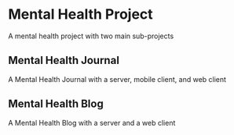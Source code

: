 # Mental Health Project

A mental health project with two main sub-projects

## Mental Health Journal

A Mental Health Journal with a server, mobile client, and web client

## Mental Health Blog

A Mental Health Blog with a server and a web client
